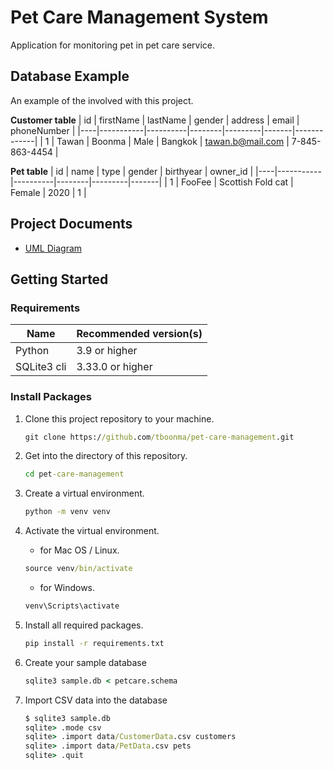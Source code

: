 # Pet Care Management System
Application for monitoring pet in pet care service.

## Database Example
An example of the involved with this project.

**Customer table**
| id | firstName | lastName | gender | address | email | phoneNumber |
|----|-----------|----------|--------|---------|-------|-------------|
| 1 | Tawan | Boonma | Male | Bangkok | tawan.b@mail.com | 7-845-863-4454 |

**Pet table**
| id | name | type | gender | birthyear | owner_id |
|----|-----------|----------|--------|---------|-------|
| 1 | FooFee | Scottish Fold cat | Female | 2020 | 1 |

## Project Documents
- [UML Diagram](../../wiki/UML%20Diagram)

## Getting Started
### Requirements
|Name  | Recommended version(s)|   
|------|-----------------------|
|Python | 3.9 or higher |
|SQLite3 cli | 3.33.0 or higher |

### Install Packages
1. Clone this project repository to your machine.

    ```cmd
    git clone https://github.com/tboonma/pet-care-management.git
    ```
2. Get into the directory of this repository.

    ```cmd
    cd pet-care-management
    ```
3. Create a virtual environment.

    ```cmd
    python -m venv venv
    ```
4. Activate the virtual environment.

    - for Mac OS / Linux.   
    ```cmd
    source venv/bin/activate
    ```
    - for Windows.   
    ```cmd
    venv\Scripts\activate
    ```
5. Install all required packages.

    ```cmd
    pip install -r requirements.txt
    ```
6. Create your sample database

    ```cmd
    sqlite3 sample.db < petcare.schema
    ```
7. Import CSV data into the database

    ```cmd
    $ sqlite3 sample.db
    sqlite> .mode csv
    sqlite> .import data/CustomerData.csv customers
    sqlite> .import data/PetData.csv pets
    sqlite> .quit
    ```

